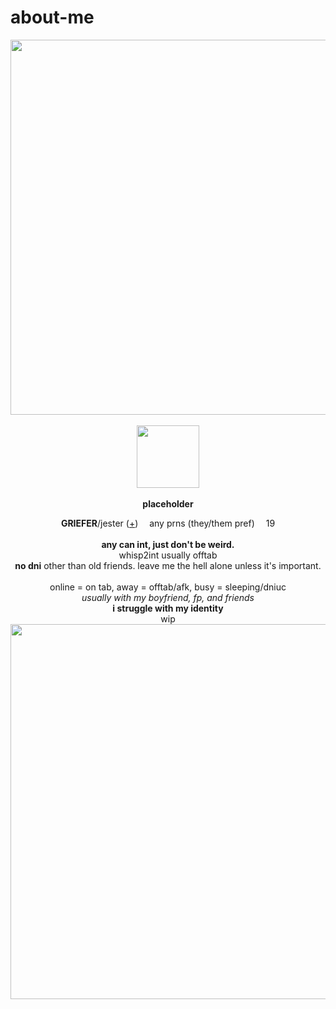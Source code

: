 # about-me
<p align="center">
  <img src="https://64.media.tumblr.com/8c372898bf9f54736117db8af6f76d0b/0674da4d685d3dc2-54/s1280x1920/5d4f83094f32954ccdedd7e97d1d5a3be7e9fa18.gifv" width="600px">
  <br><br> <img src="" width="100px">
  <br><br> <b>placeholder</b>
  </p>
<p align="center">
  <b>GRIEFER</b>/jester (<a href="https://en.pronouns.page/@hellisfull">+</a>) <img src="https://64.media.tumblr.com/8d8089afcc95ac191c2856172154eeb0/6ef23337a53e9794-25/s75x75_c1/aa9d9b37275a6efea4c4e98419d6e40d6e59c9d1.gifv" width="10px"> any prns (they/them pref) <img src="https://64.media.tumblr.com/8d8089afcc95ac191c2856172154eeb0/6ef23337a53e9794-25/s75x75_c1/aa9d9b37275a6efea4c4e98419d6e40d6e59c9d1.gifv" width="10px"> 19
  <br><br>
<b>any can int, just don't be weird.</b>
<br>whisp2int usually offtab
<br><b>no dni</b> other than old friends. leave me the hell alone unless it's important.
<br>
<br> online = on tab, away = offtab/afk, busy = sleeping/dniuc
<br><i>usually with my boyfriend, fp, and friends</i>
<br><b>i struggle with my identity</b>
<br> wip
<br> <img src="https://64.media.tumblr.com/270d6be785f1bd32beb51620d02c9b82/0674da4d685d3dc2-8e/s2048x3072/32ca238a97a41f7b2b68cc0c10ba42e7fcd0dabb.pnj" width="600px">
</p>

